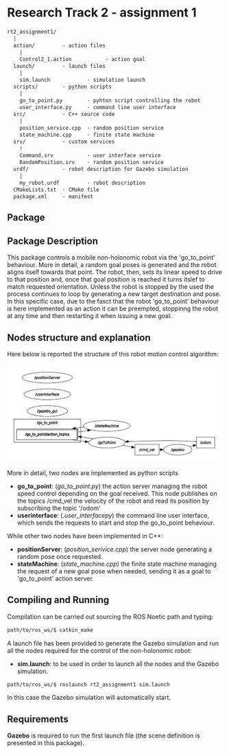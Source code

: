 # Research Track 2 - assignment 1

```
rt2_assignment1/
  |
  action/         - action files
    |
    Control2_1.action           - action goal
  launch/         - launch files
    |
    sim.launch            - simulation launch
  scripts/        - python scripts
    |
    go_to_point.py        - pyhton script controlling the robot
    user_interface.py     - command line user interface
  src/            - C++ source code
    |
    position_service.cpp  - random position service
    state_machine.cpp     - finite state machine
  srv/            - custom services
    !
    Command.srv           - user interface service
    RandomPosition.srv    - random position service
  urdf/           - robot description for Gazebo simulation
    |
    my_robot.urdf         - robot description
  CMakeLists.txt  - CMake file
  package.xml     - manifest
```
## Package 

## Package Description

This package controls a mobile non-holonomic robot via the 'go_to_point' behaviour. More in detail, a random goal poses is generated and the robot aligns itself towards that point. The robot, then, sets its linear speed to drive to that position and, once that goal position is reached it turns itslef to match requested orientation. 
Unless the robot is stopped by the used the process continues to loop by generating a new target destination and pose.
In this specific case, due to the fasct that the robot 'go_to_point' behaviour is here implemented as an action it can be preempted, stoppinng the robot at any time and then restarting it when issuing a new goal.

## Nodes structure and explanation

Here below is reported the structure of this robot motion control algorithm:

![package_tree](rt2_action.png)

More in detail, two nodes are implemented as python scripts
- **go_to_point**: (*go_to_point.py*) the action server managing the robot speed control depending on the goal received. This node publishes on the topics /cmd_vel the velocity of the robot and read its position by subscribing the topic '/odom' 
- **userinterface**: (*.user_interfacepy*)  the command line user interface, which sends the requests to start and stop the go_to_point behaviour.

While other two nodes have been implemented in C++:
- **positionServer**: (*position_serivice.cpp*) the server node generating a random pose once requested.
- **stateMachine**:  (*state_machine.cpp*) the finite state machine managing the request of a new goal pose when needed, sending it as a goal to 'go_to_point' action server.


## Compiling and Running

Compilation can be carried out sourcing the ROS Noetic path and typing:

```bash
path/to/ros_ws/$ catkin_make
```

A launch file has been provided to generate the Gazebo simulation and run all the nodes required for the control of the non-holonomic robot:
- **sim.launch**: to be used in order to launch all the nodes and the Gazebo simulation.
```bash
path/to/ros_ws/$ roslaunch rt2_assignment1 sim.launch
```
In this case the Gazebo simulation will automatically start.

## Requirements

**Gazebo** is required to run the first launch file (the scene definition is presented in this package).
